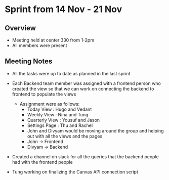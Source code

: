 # Sprint from 14 Nov - 21 Nov

## Overview
- Meeting held at center 330 from 1-2pm
- All members were present

## Meeting Notes
- All the tasks were up to date as planned in the last sprint
- Each Backend team member was assigned with a frontend person who created the view so that we can work on connecting the backend to frontend to populate the views
  - Assignment were as follows:
    - Today View : Hugo and Vedant
    - Weekly View : Nina and Tung
    - Quarterly View : Yousuf and Jason
    - Settings Page : Thu and Rachel
    - John and Divyam would be moving around the group and helping out with all the views and the pages
    - John -> Frontend
    - Divyam -> Backend

- Created a channel on slack for all the queries that the backend people had with the frontend people
- Tung working on finalizing the Canvas API connection script